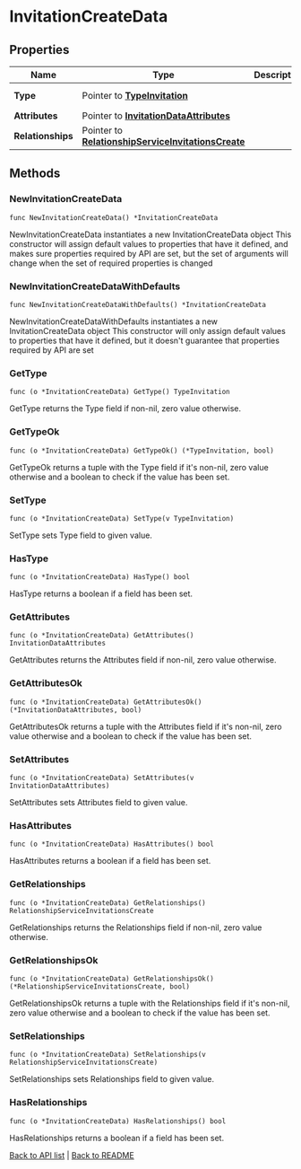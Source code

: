 # InvitationCreateData

## Properties

Name | Type | Description | Notes
------------ | ------------- | ------------- | -------------
**Type** | Pointer to [**TypeInvitation**](TypeInvitation.md) |  | [optional] [default to TYPEINVITATION_INVITATION]
**Attributes** | Pointer to [**InvitationDataAttributes**](InvitationDataAttributes.md) |  | [optional] 
**Relationships** | Pointer to [**RelationshipServiceInvitationsCreate**](RelationshipServiceInvitationsCreate.md) |  | [optional] 

## Methods

### NewInvitationCreateData

`func NewInvitationCreateData() *InvitationCreateData`

NewInvitationCreateData instantiates a new InvitationCreateData object
This constructor will assign default values to properties that have it defined,
and makes sure properties required by API are set, but the set of arguments
will change when the set of required properties is changed

### NewInvitationCreateDataWithDefaults

`func NewInvitationCreateDataWithDefaults() *InvitationCreateData`

NewInvitationCreateDataWithDefaults instantiates a new InvitationCreateData object
This constructor will only assign default values to properties that have it defined,
but it doesn't guarantee that properties required by API are set

### GetType

`func (o *InvitationCreateData) GetType() TypeInvitation`

GetType returns the Type field if non-nil, zero value otherwise.

### GetTypeOk

`func (o *InvitationCreateData) GetTypeOk() (*TypeInvitation, bool)`

GetTypeOk returns a tuple with the Type field if it's non-nil, zero value otherwise
and a boolean to check if the value has been set.

### SetType

`func (o *InvitationCreateData) SetType(v TypeInvitation)`

SetType sets Type field to given value.

### HasType

`func (o *InvitationCreateData) HasType() bool`

HasType returns a boolean if a field has been set.

### GetAttributes

`func (o *InvitationCreateData) GetAttributes() InvitationDataAttributes`

GetAttributes returns the Attributes field if non-nil, zero value otherwise.

### GetAttributesOk

`func (o *InvitationCreateData) GetAttributesOk() (*InvitationDataAttributes, bool)`

GetAttributesOk returns a tuple with the Attributes field if it's non-nil, zero value otherwise
and a boolean to check if the value has been set.

### SetAttributes

`func (o *InvitationCreateData) SetAttributes(v InvitationDataAttributes)`

SetAttributes sets Attributes field to given value.

### HasAttributes

`func (o *InvitationCreateData) HasAttributes() bool`

HasAttributes returns a boolean if a field has been set.

### GetRelationships

`func (o *InvitationCreateData) GetRelationships() RelationshipServiceInvitationsCreate`

GetRelationships returns the Relationships field if non-nil, zero value otherwise.

### GetRelationshipsOk

`func (o *InvitationCreateData) GetRelationshipsOk() (*RelationshipServiceInvitationsCreate, bool)`

GetRelationshipsOk returns a tuple with the Relationships field if it's non-nil, zero value otherwise
and a boolean to check if the value has been set.

### SetRelationships

`func (o *InvitationCreateData) SetRelationships(v RelationshipServiceInvitationsCreate)`

SetRelationships sets Relationships field to given value.

### HasRelationships

`func (o *InvitationCreateData) HasRelationships() bool`

HasRelationships returns a boolean if a field has been set.


[Back to API list](../README.md#documentation-for-api-endpoints) | [Back to README](../README.md)
